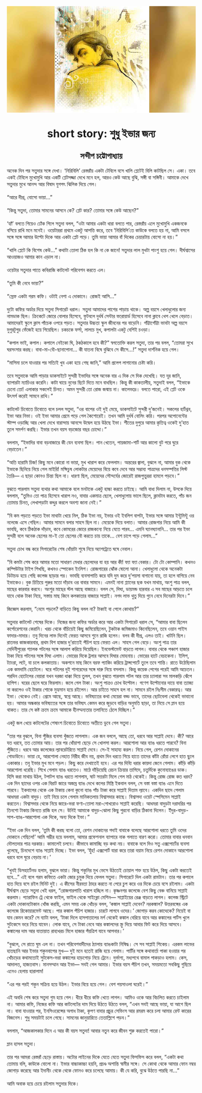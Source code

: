 <div align=center> <img src="../../metadata/images/rabibasariya/short-story:-শুধু-ইভার-জন্য.jpg" align="center" ></div>
<h1 align=center>short story: শুধু ইভার জন্য</h1>
<h2 align=center>সন্দীপ চট্টোপাধ্যায়</h2>
অনেক দিন পর সতুদার সঙ্গে দেখা। ‘নিরিবিলি’ রেস্তরাঁয় একটা টেবিলে বসে খালি প্লেটেই বিলি কাটছিল সে। একা। তবে একই টেবিলে মুখোমুখি আর একটি প্লেটসজ্জা দেখে মনে হল, আরও কেউ আছে বুঝি, সঙ্গী বা সঙ্গিনী। আমাকে দেখে সতুদার মুখে আনন্দ আর বিষাদ যুগপৎ ঝিলিক দিয়ে গেল।<br> <br>“আরে দীপ্র, বোসো ভায়া...”<br> <br>“কিন্তু সতুদা, তোমার সামনের আসনে কে? প্লেট কার? তোমার সঙ্গে কেউ আছেন?”<br> <br>‘হ্যাঁ’ বলতে গিয়েও ঢোঁক গিলে সতুদা বলল, “ওটা আমার একটা ধারা বলতে পার, রেস্তরাঁয় এলে মুখোমুখি একজনকে বসিয়ে রাখি মনে মনেই। ওয়েটাররা প্রথমে একটু আপত্তি করে, তবে ‘নিরিবিলি’তে কাউকে বলতে হয় না, আমি বসলে সঙ্গে সঙ্গে আমার উল্টো দিকে আর একটা প্লেট পড়ে। তুমি ভায়া আমার বাঁ দিকের চেয়ারটায় বোসো না হয়।”<br> <br>“খালি প্লেটে কি বিশেষ কেউ...” কথাটা তোলা ঠিক হল কি না কে জানে! সতুদার লাল মুখটা পাংশু হয়ে গেল। দীর্ঘশ্বাসের আওয়াজও আমার কান এড়াল না।<br> <br>ওয়েটার সতুদার পাতে কবিরাজি কাটলেট পরিবেশন করতে এল।<br> <br>“তুমি কী নেবে ভায়া?”<br> <br>“স্রেফ একটা গরম কফি। ওটাই নেশা এ দোকানে। রোজই আসি...”<br> <br>দুটো কফির অর্ডার দিয়ে সতুদা সিগারেট ধরাল। সতুদা আমাদের পাশের পাড়ায় থাকে। অল্প বয়সে খেলাধুলোর জন্য নামডাক ছিল। ক্রিকেটে জোরে বোলার হিসেবে, ফুটবলে দুর্ধর্ষ সেন্টার ফরোয়ার্ড হিসেবে নানা ক্লাবে খেপ খেলে বেড়াত। আমাদেরই স্কুলে ক্লাস পাঁচেক ওপরে পড়ত। সতুদার উচ্চতা স্কুল জীবনের পর বাড়েনি। গাঁট্টাগোঁট্টা ভাবটা অল্প বয়সে মুগুরটুগুর ভেঁজেই  হয়ে গিয়েছিল। চকচকে ফর্সা, লালচে মুখ, কপালটা একটু বেশিই চওড়া।<br> <br>“কপাল ভাই, কপাল। কপালে নেইকো ঘি, ঠকঠকালে হবে কী?” স্বগতোক্তি করল সতুদা, তার পর বলল, “তোমরা সুখে ঘরসংসার করছ। বাবা-মা-বৌ-ছানাপোনা... কী যাতনা বিষে বুঝিবে সে কীসে...!” সতুদা দার্শনিক হয়ে গেল।<br> <br>“মাসিমা চলে যাওয়ার পর সত্যিই খুব একা হয়ে গেছ জানি,” আমি প্রলেপ লাগানোর চেষ্টা করি।<br> <br>তবে সতুদাকে আমি পাড়ার ডাকসাইটে সুন্দরী ইভাদির সঙ্গে অনেক বার এ দিক সে দিক দেখেছি। যত দূর জানি, ব্যাপারটা ম্যাচিওর করেনি। কাটা ঘায়ে নুনের ছিটে দিতে মনে বাধছিল। কিন্তু কী কাকতালীয়, সতুদাই বলল, “ইভাকে চেনো তো! এলাকার সকলেই চিনত। অমন সুন্দরী তো রোজ জন্মায় না। কালেভদ্রে। বলতে পারো, এই প্লেট ওকে উৎসর্গ করেই সামনে রাখি।”<br> <br>কাটলেট চিবোতে চিবোতে বলে চলল সতুদা, “ওর বাপের ওই দুই মেয়ে, ডাকসাইটে সুন্দরী দু’জনেই। সকলের হার্টথ্রব, ইভা আর নিভা। ওই ইভা আমার প্রেমে পড়ে গেল কৈশোরেই। তখন আমি দুর্ধর্ষ বোলিং করি। পরপর অপোনেন্টের স্টাম্প ওড়াচ্ছি আর খেলা দেখে বারান্দায় আনন্দে উদ্বেল হয়ে উঠছে ইভা। শীতের দুপুরে আমার কৃতিত্ব ওকেই দু’হাত তুলে সমর্পণ করছি। ইভার তখন বয়স বড়জোর বছর চোদ্দো।”<br> <br>বললাম, “ইভাদির বাবা বড়বাজারে কী যেন ব্যবসা ছিল। পান খেতেন, পায়জামা-শার্ট আর কালো বুট পরে ঘুরে বেড়াতেন।”<br> <br>“অতি হারামি চিজ! কিছু মনে কোরো না ভায়া, মুখ খারাপ করে ফেললাম। অন্তরের জ্বালা, বুঝলে না, আমার বুক থেকে ইভাকে ছিনিয়ে নিয়ে গেল মাইরি! মক্ষিচুষ লোকটার মেয়েদের বিয়ে কবে দেবে আর সম্ভাব্য পাত্রদের ধনসম্পত্তির লিস্ট তৈরি— এ ছাড়া কোনও চিন্তা ছিল না। ধারণা ছিল, মেয়েদের সৌন্দর্যের জোরেই রাজপুত্তুররা হামলে পড়বে।”<br> <br>বুঝতে পারলাম সতুদা ব্যথার কথা আমাকে বলে মনটাকে একটু হাল্কা করতে চাইছে। আমি বাধা দিলাম না, উসকে দিয়ে বললাম, “তুমিও তো পাত্র হিসেবে খারাপ নও, বাবার একমাত্র ছেলে, খেলাধুলোয় ভালে ছিলে, ক্লাবটাব করতে, পাঁচ জন তোমায় চিনত, লেখাপড়াটা কদ্দুর করলে অবশ্য জানা নেই।”<br> <br>“বি কম পড়তে পড়তে ইভা মাথাটা খেয়ে নিল, ঠিক ইভা নয়, ইভার ওই ইবলিশ বাপটা, ইভার সঙ্গে আমার ইন্টুমিন্টু ওর নলেজে এসে গে‌ছিল। আমার সামনে বলার সাহস ছিল না। মেয়েকে দিয়ে বলাত। আমার রোজগার নিয়ে আমি কী ভাবছি, কবে ঠিকঠাক দাঁড়াব, কবে কোমরের জোরে রাজকন্যে নিয়ে যেতে পারব... এমনি ঘ্যানঘ্যানানি... তার পর ইভা সুন্দরী বলে অনেক ছেলের মা-ই তো ছেলের বৌ করতে চায় তাকে... বেশ চাপে পড়ে গেলাম...”<br> <br>সতুদা চোখ বন্ধ করে সিগারেটের শেষ ধোঁয়াটা শুষে নিয়ে অ্যাশট্রেতে ঘষে নেবাল।<br> <br>“বি কমটা শেষ করে আমার মতো সাধারণ মেধার ছেলেদের যা হয় আর কী! ফ্যা ফ্যা বেকার। টো টো কোম্পানি। কখনও কম্পিউটার টাইপ শিখছি, কখনও স্পোকেন ইংলিশ। রোজগারের ঝোঁক ষোলো আনা। খেলাধুলো থেকে অনেকটা ডিটাচড হয়ে গেছি কলেজ ছাড়ার পর। ভাবছি ব্যবসাপাতি করে যদি দুম করে দু’পয়সা বাগানো যায়, তা হলে বাগিয়ে নেব ইভাকেও। বুক চিতিয়ে পুরুর মতো দাঁড়াব ওর বাবার সামনে। এমনই নানা প্ল্যানের ছক যখন মাথায়, অংশু পাত্র বলল, মাছের কারবার করবে। অংশুর মাছের স্টল আছে বাজারে। বলল সে, দিঘা, ডায়মন্ড হারবার এ সব মাছের আড়তে চলে যাবে থোক টাকা নিয়ে, সস্তায় মাছ কিনে কলকাতার বাজারে সাপ্লাই। নগদ লাভ থুতু দিয়ে গুনে নেবে দিনেরটা দিনে।”<br> <br>জিজ্ঞেস করলাম, “নেমে পড়লে? বাড়িতে কিছু বলল না? টাকাই বা পেলে কোথায়?”<br> <br>সতুদার কাটলেট শেষের দিকে। নিজের জন্য কফির অর্ডার করে আর একটা সিগারেট ধরাল সে, “আমার বাবা ছিলেন কর্পোরেশনের কেরানি। খরচ থেকে বাঁচিয়েই কিছু জমিয়েছিলেন, টুকটাক জমিজমাও কিনেছিলেন, তবে ওয়ান পাইস ফাদার-মাদার। তবু দিনের লাভ দিনেই ফেরত আসবে শুনে রাজি হলেন। বলব কী দীপ্র, এলও তাই। খাটনি ছিল। রাতভর কাজকারবার, প্রথম বিশ হাজার দু’রাতেই পঁচিশ হয়ে ফেরত এল। সাহস গেল বেড়ে। অংশু পাত্র তার মেদিনীপুরের শ্যালক পটলের সঙ্গে আলাপ করিয়ে দিয়েছিল। ইনভেস্টমেন্ট বাড়তে লাগল। বাবার থেকে পঞ্চাশ হাজার টাকা নিয়ে পটলের সঙ্গে দিঘা এলাম। ভোরের দিকে ট্রলার আসবে দিঘার মোহনায়। ভোরের হাটে বেচাকেনা। ইলিশ, ট্যাংরা, লটে, যা চলে কলকাতায়। অকশনে মাছ কিনে বরফ প্যাকিং করিয়ে ট্রান্সপোর্টে তুলে তবে শান্তি। রাতে উঠেছিলাম এক কমদামি হোটেলে। ঘরে পটলের দুই শাগরেদের সঙ্গে দারু নিয়ে বসলাম। কিন্তু কয়েক পেগের পরেই আমি অচেতন। পরদিন হোটেলের বেয়ারা যখন দরজা ধাক্কা দিয়ে তুলল, তখন বুঝতে পারলাম পটল আর তার চ্যালারা সব মালকড়ি ঝেঁপে হাপিশ। ঘরের ছেলে ঘরে ফিরলাম। জলে গেল টাকা। অংশু পাত্রও চোখ উল্টোল। গণেশ উল্টোনোর দায়ে বাবা ত্যাজ্য না করলেও ওই টাকার শোকে মুহ্যমান হয়ে রইলেন। আর চাইতে সাহস হল না। সামনে রইল নিঃসীম বেকারত্ব। আর ইভা। থেকেও নেই। প্রেমে আছে, স্বপ্নে আছে। ভবিষ্যতের কথা মেয়েরা বড্ড ভাবে, তাদের ছোটবেলা থেকেই ভাবানো হয়। আমার অন্ধকার ভবিষ্যতের সঙ্গে তার ভবিষ্যৎ কেমন করে জুড়বে বাড়ির অনুমতি ছাড়া, তা নিয়ে সে ম্লান হয়ে থাকত। তার সে কষ্ট ক্রমে ক্রমে আমাকে হীনম্মন্যতার তলানিতে ঠেলে দিচ্ছিল।”<br> <br>একটু জল খেয়ে কাটলেটের শেষাংশ চিবোতে চিবোতে অতীতে ডুবে গেল সতুদা।<br> <br>“তার পর বুঝলে, বিনা পুঁজির ব্যবসা খুঁজতে লাগলাম। এক জন বললে, আছে তো, ধরবে আর সাপ্লাই দেবে। কী? আরে যত ধরবে, তত তোমার আয়। তার পর ধোঁয়াশা ছেড়ে সে খোলসা করল। আরশোলা আর ব্যাঙ ধরতে পারবে? বিনা পুঁজিতে। ধরবে আর কলেজের ল্যাবরেটরিতে সাপ্লাই দেবে। সে-ই সাহায্য করল। নিয়ে গেল, রেশন দোকানের গোডাউনে। ভায়া হে, আরশোলা নেহাত নিরীহ জীব নয়, প্রথম দিন ধরতে গিয়ে হাতে তাদের কাঁটা রোঁয়া লেগে হাত ছুলে একাকার। তবু ইভার মুখ মনে পড়ল। কিছু করে দেখাতেই হবে। এর পর দিব্যি ধরার কায়দা জেনে গেলাম। কাঁড়ি কাঁড়ি আরশোলা ধরেছি। শিখে গেলাম ব্যাঙ ধরতেও। মাঠে দাঁড়িয়েছি রেচন ক্রিয়ার তাগিদে, চতুর্দিকে কুনোব্যাঙের ডাক। হিসি করা মাথায় উঠল, টপাটপ ব্যাঙ ধরতে লাগলাম, ষাট সত্তরটা মিলে গেল মাঠ থেকেই। কিন্তু রোজ রোজ কত ধরব? এক দিন ছাদের ওপর এক বিরাট জারে অজস্র ব্যাঙ দেখে কলের মিস্ত্রি ইকবাল বলল, সে বস্তা বস্তা ব্যাঙ এনে দিতে পারবে। ইকবালের থেকে এক টাকায় কেনা কুনো ব্যাঙ পাঁচ টাকা করে সাপ্লাই দিতাম ল্যাবে। একদিন ছাদে পেলাম আধমরা একটা বাদুড়। তাই নিয়ে চলে গেলাম মানিকতলায় বিশ্বাসদার কাছে। বিশ্বাসদা ওয়েট স্পেসিমেন সাপ্লাই করতেন। বিশ্বাসদার থেকে নিয়ে জারে-ভরা ফণা-তোলা মরা-গোখরোও সাপ্লাই করেছি। আধমরা বাদুড়টা দরাদরির পর তিনশো টাকায় কিনতে রাজি হল সে। উনিই আমাকে বাদুড়-ঝোলা কিছু পুরনো বাড়ির ঠিকানা দিলেন। ইঁদুর-বাদুড়-সাপ-ব্যাঙ-আরশোলা এক দিকে, অন্য দিকে ইভা।”<br> <br>“ইভা এক দিন বলল, ‘তুমি কী করছ বলো তো, রেশন দোকানের গদাই বাবাকে বলেছে আরশোলা ধরতে তুমি ওদের দোকানে গেছিলে!’ আমি গম্ভীর হয়ে বললাম, আমার প্রফেশনাল ব্যাপারে নাক গলাতে বারণ করো। তোমার বাবার ধনবান দৌলতদার পাত্র দরকার। কামালেই চলবে। কীভাবে কামাচ্ছি বড় কথা নয়। বাবাকে বলে দিও সতু এক্সপোর্টের ব্যবসা খুলেছে, চিনদেশে ব্যাঙ সাপ্লাই দিচ্ছে। ইভা বলল, ‘হুঁহ! এক্সপোর্ট যারা করে তারা বয়াম নিয়ে রেশন দোকানে আরশোলা ধরবে বলে ঘুরে বেড়ায় না।’<br> <br>“খুবই ডিসহার্টেনড হলাম, বুঝলে ভায়া। কিন্তু শকুনির মুখ ভেসে উঠতেই চোয়াল শক্ত হয়ে উঠল, কিছু একটা করতেই হবে...” এই বলে গরম কফিতে একটা জোর চুমুক দিয়ে ফেলল সতুদা। সিগারেটে দিল একটা রামটান। তার পর কপালে হাত দিয়ে বসে রইল মিনিট দুই। এ কীসের নীরবতা ঠাহর করতে না পেরে চুপ করে ওর দিকে চেয়ে বসে রইলাম। একটা দীর্ঘশ্বাস ছেড়ে সতুদা খেই ধরল, “রোজগারপাতি খারাপ হচ্ছিল না। কৃষ্ণনগর কলেজে বেশ কিছু বেঞ্চ বানিয়ে সাপ্লাই করলাম। প্যারাফিন ট্রে থেকে ফাইল, ফাইল থেকে সাইক্লো মেশিন— সাপ্লাইয়ের রেঞ্জ বাড়তে লাগল। কলেজ স্ট্রিটে একটা দোকানটোকান খোঁজ করছি, এমন সময় এক খোঁচড় বলল, ‘কঙ্কাল সাপ্লাই দেবেন? নরকঙ্কাল? উত্তরবঙ্গের এক কলেজে রিকোয়ারমেন্ট আছে। পার কঙ্কাল পঁচিশ হাজার। চারটে লাগবে ওদের।’ জোগাড় করব কোত্থেকে? নিয়েই বা যাব কেমন করে? সে ব্যাটা বলল, ‘টাকা দিলে হাসপাতালের মর্গ থেকেই কঙ্কাল বেরিয়ে যাবে আর কঙ্কালের পার্টস খুলে সুটকেসে ভরে নিয়ে যাবেন। লোক যাবে, সে টাকা নেবে আর কঙ্কালদের স্ক্রু দিয়ে আবার ফিট করে দিয়ে আসবে। কঙ্কালের দাম আর যাতায়াত রাহাখরচ মিলে হাজার পঁয়ত্রিশ যাবে আপনার।’<br> <br>“বুঝলে, সে রাতে ঘুম এল না। তখন পরিবেশবাদীদের ঠ্যালায় ব্যাঙকাটা নিষিদ্ধ। সে সব সাপ্লাই শিকেয়। এরকম লাভের হাতছানি আর ইভার শকুনবাপের মুখ— দুই মনে হতেই রাজি হয়ে গেলাম। পার্টির সঙ্গে কথাবার্তা পাকা হওয়ার পর খোঁচড়ের কথামতোই সুটকেস-ভরা কঙ্কালের হাড়গোড় নিয়ে ট্রেনে। দুর্ভাগ্য, মধ্যপথে বামাল পাকড়াও হলাম। কেস, আদালত, হাজতবাস। মানসম্মান আর ইভা— সবই গেল আমার। ইভার বয়স পঁচিশ তখন, সময়মতো সবকিছু গুছিয়ে এনেও হেলায় হারালাম!<br> <br>“এর পর পরই শকুন সক্রিয় হয়ে উঠল। ইভার বিয়ে হয়ে গেল। বেশ পয়সাওলা ঘরেই।”<br> <br>এই অবধি শেষ করে সতুদা গুম হয়ে গেল। ধীরে ধীরে কফি খেতে লাগল। আমিও ওকে আর বিচলিত করতে চাইলাম না। আমার কফি, নিজের কফি আর কাটলেটের দাম দিয়ে উঠতে উঠতে বলল, “এখন সবই আছে ভায়া, যা আগে ছিল না। বাবা যাওয়ার পর, ইনসিওরেন্সের অগাধ টাকা, কৃপণ বাবার প্রচুর সেভিংস আর রমরম করে চলা আমার রেন্ট কারের বিজনেস। শুধু সময়টাই চলে গেছে। সামনের জানুয়ারিতে তেতাল্লিশে পড়ব।”<br> <br>বললাম, “আজকালকার দিনে এ আর কী বয়স সতুদা! আবার নতুন করে জীবন শুরু করতেই পারো।”<br> <br>ম্লান হাসল সতুদা।<br> <br>তার পর আমরা রেস্তরাঁ ছেড়ে রাস্তায়। অটোর লাইনের দিকে যেতে যেতে সতুদা ফিসফিস করে বলল, “একটা কথা তোমায় বলি, কাউকে বোলো না। ইভার বাচ্চাকাচ্চা হয়নি, প্রচণ্ড অশান্তি স্বামীর সঙ্গে। সে কোথা থেকে আমার ফোন নম্বর জোগাড় করেছে আর ইদানীং থেকে থেকে ফোনও করে চলেছে আমায়। কী যে করি, বুঝে উঠতে পারছি না...”<br> <br>আমি অবাক হয়ে চেয়ে রইলাম সতুদার দিকে।<br> <br><br> <br>